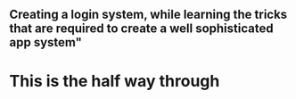 ## Creating a login system, while learning the tricks that are required to create a well sophisticated app system"
# This is the half way through
